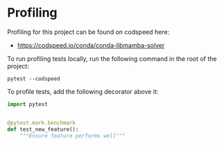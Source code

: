 # Profiling

Profiling for this project can be found on codspeed here:

- https://codspeed.io/conda/conda-libmamba-solver

To run profiling tests locally, run the following command in the root of the project:

```shell
pytest --codspeed
```

To profile tests, add the following decorator above it:

```python
import pytest


@pytest.mark.benchmark
def test_new_feature():
    """Ensure feature performs well"""
```
